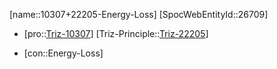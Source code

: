 ﻿---
type: TrizContradiction
aliases:
- 10307+22205-Energy-Loss
license: CC BY-SA 4.0
copyright: https://github.com/SpocWeb
IsDeleted: false
IsReadOnly: false
Confidential: public
tags: 
- Triz/Contradiction
---
[name::10307+22205-Energy-Loss]
[SpocWebEntityId::26709]
+ [pro::[Triz-10307](Triz-10307)]
[Triz-Principle::[Triz-22205](Triz-22205)]
- [con::Energy-Loss]

